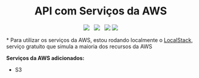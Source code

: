 <h1 align="center"><b>API com Serviços da AWS</b></h1>
<p align="center">
  <img src="https://img.shields.io/badge/typescript-%23007ACC.svg?style=for-the-badge&logo=typescript&logoColor=white">&nbsp;&nbsp;
  <img src="https://img.shields.io/badge/node.js-6DA55F?style=for-the-badge&logo=node.js&logoColor=white">&nbsp;&nbsp;
  <img src="https://img.shields.io/badge/express.js-%23404d59.svg?style=for-the-badge&logo=express&logoColor=%2361DAFB">
  <img src="https://img.shields.io/badge/aws-252F3E.svg?style=for-the-badge&logo=Amazon%20Web%20Services&logoColor=ff9900">
</p>

<p>* Para utilizar os serviços da AWS, estou rodando localmente o <a href="https://app.localstack.cloud/">LocalStack</a>, serviço gratuito que simula a maioria dos recursos da AWS</p>

<b>Serviços da AWS adicionados:</b>
<ul>
  <li>S3</li>
</ul>
